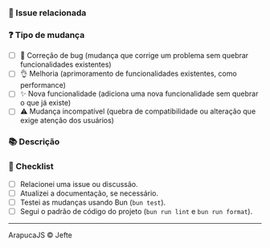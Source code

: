 <!--
Por favor, leia atentamente o guia de contribuição antes de criar um pull request:
 👉 https://github.com/arapucajs/.github/blob/main/docs/CONTRIBUTING.md
-->

### 🔗 Issue relacionada

<!-- Certifique-se de que existe uma issue aberta e mencione seu número, por exemplo: #123 -->

### ❓ Tipo de mudança

<!-- Quais tipos de mudanças seu código introduz? Marque com um `x` todas as opções que se aplicam. -->

- [ ] 🐞 Correção de bug (mudança que corrige um problema sem quebrar funcionalidades existentes)
- [ ] 👌 Melhoria (aprimoramento de funcionalidades existentes, como performance)
- [ ] ✨ Nova funcionalidade (adiciona uma nova funcionalidade sem quebrar o que já existe)
- [ ] ⚠️ Mudança incompatível (quebra de compatibilidade ou alteração que exige atenção dos usuários)

### 📚 Descrição

<!-- Descreva suas mudanças em detalhes -->
<!-- Por que essa mudança é necessária? Qual problema ela resolve? -->
<!-- Se resolver uma issue aberta, mencione aqui. Exemplo: "Resolve #1337" -->

### 📝 Checklist

<!-- Marque com um `x` todas as opções que se aplicam. -->
<!-- Se sua mudança exigir um PR de documentação, por favor, linke-o aqui -->
<!-- Se tiver dúvidas sobre algum item, pergunte! Estamos aqui para ajudar. -->

- [ ] Relacionei uma issue ou discussão.
- [ ] Atualizei a documentação, se necessário.
- [ ] Testei as mudanças usando Bun (`bun test`).
- [ ] Segui o padrão de código do projeto (`bun run lint` e `bun run format`).

---

ArapucaJS © Jefte